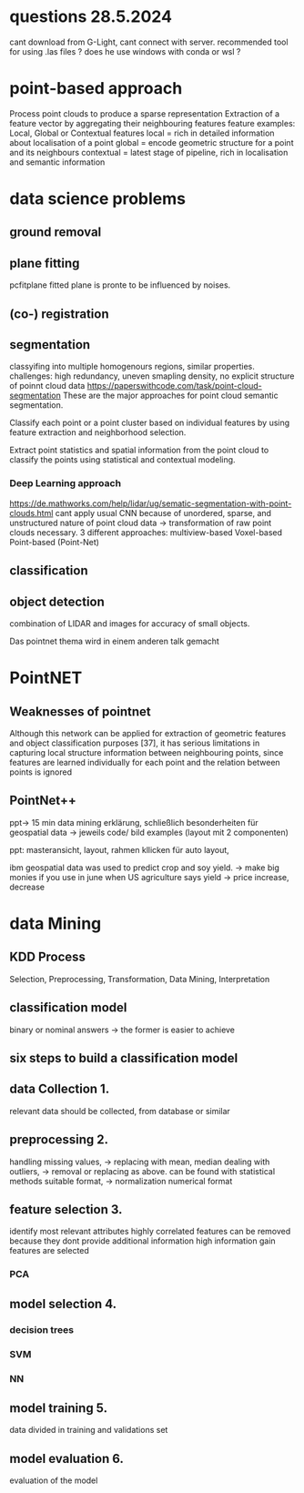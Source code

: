 # questions 28.5.2024
cant download from G-Light, cant connect with server. 
recommended tool for using .las files ? 
does he use windows with conda or wsl ? 




# point-based approach
Process point clouds to produce a sparse representation 
Extraction of a feature vector by aggregating their neighbouring features 
feature examples: Local, Global or Contextual features 
local = rich in detailed information about localisation of a point 
global = encode geometric structure for a point and its neighbours 
contextual = latest stage of pipeline, rich in localisation and semantic information 
# data science problems
## ground removal
## plane fitting
pcfitplane 
fitted plane is pronte to be influenced by noises. 
## (co-) registration 
## segmentation 
classyifing into multiple homogenours regions, similar properties. 
challenges: high redundancy, uneven smapling density, no explicit structure of poinnt cloud data 
https://paperswithcode.com/task/point-cloud-segmentation
These are the major approaches for point cloud semantic segmentation.

Classify each point or a point cluster based on individual features by using feature extraction and neighborhood selection.

Extract point statistics and spatial information from the point cloud to classify the points using statistical and contextual modeling.
### Deep Learning approach 
https://de.mathworks.com/help/lidar/ug/sematic-segmentation-with-point-clouds.html
cant apply usual CNN because of unordered, sparse, and unstructured nature of point cloud data -> transformation of raw point clouds necessary. 
3 different approaches: 
multiview-based 
Voxel-based 
Point-based (Point-Net)
## classification 
## object detection 
combination of LIDAR and images for accuracy of small objects.

Das pointnet thema wird in einem anderen talk gemacht 

# PointNET 
## Weaknesses of pointnet 
 Although this network can be applied for extraction of geometric features and object classification purposes [37], it has serious limitations in capturing local structure information between neighbouring points, since features are learned individually for each point and the relation between points is ignored 
## PointNet++

ppt-> 15 min data mining erklärung, schließlich besonderheiten für geospatial data -> jeweils code/ bild examples (layout mit 2 componenten)


ppt: masteransicht, layout, rahmen kllicken für auto layout, 

ibm geospatial data was used to predict crop and soy yield. 
-> make big monies if you use in june when US agriculture says yield -> price increase, decrease


# data Mining

## KDD Process 
Selection, Preprocessing, Transformation, Data Mining, Interpretation 

## classification model 
binary or nominal answers -> the former is easier to achieve 
## six steps to build a classification model 


## data Collection 1.
relevant data should be collected, from database or similar 
## preprocessing 2.
handling missing values, -> replacing with mean, median 
 dealing with outliers, -> removal or replacing as above. can be found with statistical methods 
  suitable format, -> normalization 
   numerical format 
## feature selection 3.
identify most relevant attributes 
highly correlated features can be removed because they dont provide additional information 
high information gain features are selected 
### PCA 
## model selection 4. 
### decision trees 
### SVM 
### NN 
## model training 5. 
data divided in training and validations set 
## model evaluation 6. 
evaluation of the model 